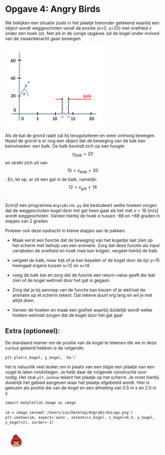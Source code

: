 # Opgave 4: Angry Birds

We bekijken een situatie zoals in het plaatje hieronder getekend waarbij 
een object wordt weggeschoten vanaf de positie (x=0, y=20) met snelheid 
$v$ onder een hoek ($\alpha$). Net als in de vorige opgaves zal de kogel 
onder invloed van de zwaartekracht gaan bewegen.

![](AngryBirdOverview.png)

Als de bal de grond raakt zal hij terugstuiteren en weer omhoog bewegen. 
Naast de grond is er nog een object dat de beweging van de bak kan beinvloeden: 
een balk. De balk bevindt zich op een hoogte $$y_{balk}=20$$ en strekt zich 
uit van $$10 < x_{balk} < 20$$. En, let op, er zit een gat in de balk, 
namelijk: $$ 12 < x_{gat} < 14$$.

Schrijf een programma `AngryBirds.py` die bestudeert welke hoeken zorgen 
dat de weggeschoten kogel door het gat heen gaat als het met $v=16$ [m/s] 
wordt weggeschoten. Varieer hierbij de hoek $\alpha$ tussen -88 en +88 
graden in stapjes van 2 graden 
 
Probeer ook deze opdracht in kleine stapjes aan te pakken:

   - Maak eerst een functie dat de beweging van het kogeltje laat zien 
op het scherm met behulp van een animatie. Zorg dat deze functie als
input variabelen de snelheid en hoek mee kan krijgen. vergeet hierbij 
de balk.

   - vergeet de balk, maar kijk of je kan bepalen of de kogel door de lijn y=15
heengaat ergens tussen x=12 en x=14.

   - voeg de balk toe en zorg dat de functie een return-value geeft die laat 
zien of de kogel wel/niet door het gat is gegaan.

   - Zorg dat je bij aanroep van de functie kan kiezen of je wel/niet de animatie 
     op et scherm tekent. Dat tekene duurt erg lang en wil je niet altijd doen.
    
   - Varieer de hoeken en maak een grafiek waarbij duidelijk wordt welke 
     hoeken wel/niet zorgen dat de kogel door het gat gaat


## Extra (optioneel):

De standaard manier om de positie van de kogel te tekenen die we in deze cursus 
geleerd hebben is de volgende:

    plt.plot(x_kogel, y_kogel, 'bo')  

het is natuurlik veel leuker om in plaats van een stipje een plaatje van een 
vogel te laten rondvliegen. Je hebt daar de volgende constructie voor nodig. 
Het stuk `plt.imshow` tekent het plaatje op het scherm. Je moet hierbij duidelijk 
het gebied aangeven waar het plaatje afgebeeld wordt. Hier is gekozen als 
positie die van de kogel en een afmeting van 0.5 in x en 2.0 in y.

    import matplotlib.image as image

    im = image.imread('/Users/ivo/Desktop/AngryBirdsLogo.png')
    plt.imshow(im, aspect='auto', extent=(x_kogel, x_kogel+0.5, y_kogel, y_kogel+2), zorder=-1)

![](AngryBirdLogo.png)



